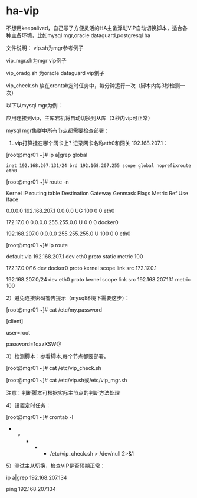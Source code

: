 # ha-vip
不想用keepalived，自己写了方便灵活的HA主备浮动VIP自动切换脚本，适合各种主备环境，比如mysql mgr,oracle dataguard,postgresql ha

文件说明：
vip.sh为mgr参考例子

vip_mgr.sh为mgr vip例子

vip_oradg.sh 为oracle dataguard vip例子

vip_check.sh 放在crontab定时任务中，每分钟运行一次（脚本内每3秒检测一次）



以下以mysql mgr为例：

应用连接到vip，主库宕机将自动切换到从库（3秒内vip可正常）

mysql mgr集群中所有节点都需要检查部署：

1) vip打算挂在哪个网卡上? 记录网卡名称eth0和网关 192.168.207.1：

[root@mgr01 ~]# ip a|grep global

    inet 192.168.207.131/24 brd 192.168.207.255 scope global noprefixroute eth0
    
[root@mgr01 ~]# route -n

Kernel IP routing table
Destination     Gateway         Genmask         Flags Metric Ref    Use Iface

0.0.0.0         192.168.207.1   0.0.0.0         UG    100    0        0 eth0

172.17.0.0      0.0.0.0         255.255.0.0     U     0      0        0 docker0

192.168.207.0   0.0.0.0         255.255.255.0   U     100    0        0 eth0


[root@mgr01 ~]# ip route

default via 192.168.207.1 dev eth0 proto static metric 100 

172.17.0.0/16 dev docker0 proto kernel scope link src 172.17.0.1 

192.168.207.0/24 dev eth0 proto kernel scope link src 192.168.207.131 metric 100



2）避免连接密码警告提示（mysql环境下需要这步）：

[root@mgr01 ~]# cat /etc/my.password

[client]

user=root

password=1qazXSW@


3）检测脚本：参看脚本,每个节点都要部署。

[root@mgr01 ~]# cat /etc/vip_check.sh 

[root@mgr01 ~]# cat /etc/vip.sh或/etc/vip_mgr.sh

注意：判断脚本可根据实际主节点的判断方法处理

4）设置定时任务：

[root@mgr01 ~]# crontab -l

* * * * * /etc/vip_check.sh > /dev/null 2>&1

5）测试主从切换，检查VIP是否预期正常：

ip a|grep 192.168.207.134

ping 192.168.207.134

